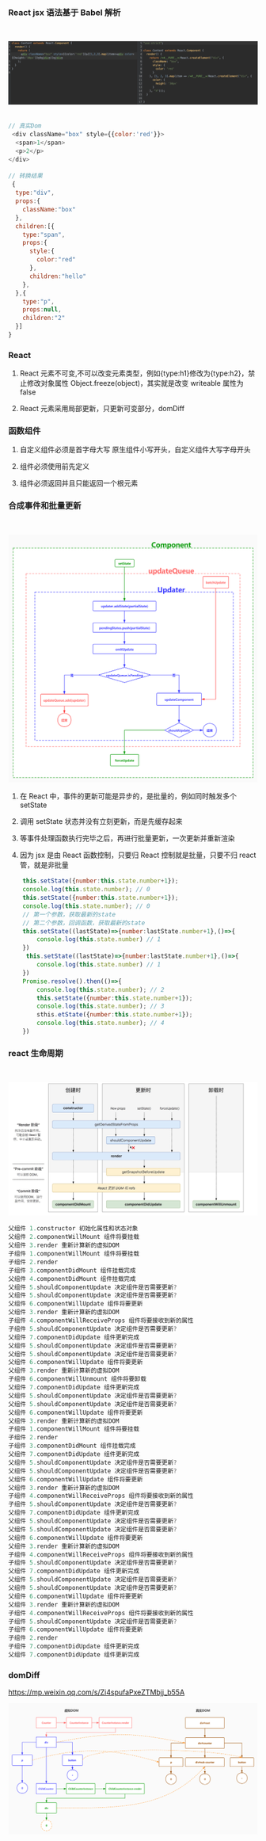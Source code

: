 <!--
 * @Author: cc
 * @LastEditTime: 2022-01-29 15:05:28
-->

### React jsx 语法基于 Babel 解析

<br/>

![avatar](./img/1.png)

```javaScript

// 真实Dom
 <div className="box" style={{color:'red'}}>
  <span>1</span>
  <p>2</p>
</div>

// 转换结果
 {
  type:"div",
  props:{
    className:"box"
  },
  children:[{
    type:"span",
    props:{
      style:{
        color:"red"
      },
      children:"hello"
    },
  },{
    type:"p",
    props:null,
    children:"2"
  }]
}
```

### React

1. React 元素不可变,不可以改变元素类型，例如{type:h1}修改为{type:h2}，禁止修改对象属性 Object.freeze(object)，其实就是改变 writeable 属性为 false

2. React 元素采用局部更新，只更新可变部分，domDiff

### 函数组件

1. 自定义组件必须是首字母大写 原生组件小写开头，自定义组件大写字母开头

2. 组件必须使用前先定义

3. 组件必须返回并且只能返回一个根元素

### 合成事件和批量更新

<br/>

![avatar](./img/setState.png)

1. 在 React 中，事件的更新可能是异步的，是批量的，例如同时触发多个 setState

2. 调用 setState 状态并没有立刻更新，而是先缓存起来

3. 等事件处理函数执行完毕之后，再进行批量更新，一次更新并重新渲染

4. 因为 jsx 是由 React 函数控制，只要归 React 控制就是批量，只要不归 react 管，就是非批量

```javaScript
    this.setState({number:this.state.number+1});
    console.log(this.state.number); // 0
    this.setState({number:this.state.number+1});
    console.log(this.state.number); // 0
    // 第一个参数，获取最新的state
    // 第二个参数，回调函数，获取最新的state
    this.setState((lastState)=>{number:lastState.number+1},()=>{
        console.log(this.state.number) // 1
    })
     this.setState((lastState)=>{number:lastState.number+1},()=>{
        console.log(this.state.number) // 1
    })
    Promise.resolve().then(()=>{
        console.log(this.state.number); // 2
        this.setState({number:this.state.number+1});
        console.log(this.state.number); // 3
        sthis.etState({number:this.state.number+1});
        console.log(this.state.number); // 4
    })

```

### react 生命周期

<br/>

![avatar](./img/lifeCycle.png)

```javaScript
父组件 1.constructor 初始化属性和状态对象
父组件 2.componentWillMount 组件将要挂载
父组件 3.render 重新计算新的虚拟DOM
子组件 1.componentWillMount 组件将要挂载
子组件 2.render
子组件 3.componentDidMount 组件挂载完成
父组件 4.componentDidMount 组件挂载完成
父组件 5.shouldComponentUpdate 决定组件是否需要更新?
父组件 5.shouldComponentUpdate 决定组件是否需要更新?
父组件 6.componentWillUpdate 组件将要更新
父组件 3.render 重新计算新的虚拟DOM
子组件 4.componentWillReceiveProps 组件将要接收到新的属性
子组件 5.shouldComponentUpdate 决定组件是否需要更新?
父组件 7.componentDidUpdate 组件更新完成
父组件 5.shouldComponentUpdate 决定组件是否需要更新?
父组件 5.shouldComponentUpdate 决定组件是否需要更新?
父组件 6.componentWillUpdate 组件将要更新
父组件 3.render 重新计算新的虚拟DOM
子组件 6.componentWillUnmount 组件将要卸载
父组件 7.componentDidUpdate 组件更新完成
父组件 5.shouldComponentUpdate 决定组件是否需要更新?
父组件 5.shouldComponentUpdate 决定组件是否需要更新?
父组件 6.componentWillUpdate 组件将要更新
父组件 3.render 重新计算新的虚拟DOM
子组件 1.componentWillMount 组件将要挂载
子组件 2.render
子组件 3.componentDidMount 组件挂载完成
父组件 7.componentDidUpdate 组件更新完成
父组件 5.shouldComponentUpdate 决定组件是否需要更新?
父组件 5.shouldComponentUpdate 决定组件是否需要更新?
父组件 6.componentWillUpdate 组件将要更新
父组件 3.render 重新计算新的虚拟DOM
子组件 4.componentWillReceiveProps 组件将要接收到新的属性
子组件 5.shouldComponentUpdate 决定组件是否需要更新?
父组件 7.componentDidUpdate 组件更新完成
父组件 5.shouldComponentUpdate 决定组件是否需要更新?
父组件 5.shouldComponentUpdate 决定组件是否需要更新?
父组件 6.componentWillUpdate 组件将要更新
父组件 3.render 重新计算新的虚拟DOM
子组件 4.componentWillReceiveProps 组件将要接收到新的属性
子组件 5.shouldComponentUpdate 决定组件是否需要更新?
父组件 7.componentDidUpdate 组件更新完成
父组件 5.shouldComponentUpdate 决定组件是否需要更新?
父组件 5.shouldComponentUpdate 决定组件是否需要更新?
父组件 6.componentWillUpdate 组件将要更新
父组件 3.render 重新计算新的虚拟DOM
子组件 4.componentWillReceiveProps 组件将要接收到新的属性
子组件 5.shouldComponentUpdate 决定组件是否需要更新?
子组件 6.componentWillUpdate 组件将要更新
子组件 2.render
子组件 7.componentDidUpdate 组件更新完成
父组件 7.componentDidUpdate 组件更新完成
```

### domDiff

https://mp.weixin.qq.com/s/Zi4spufaPxeZTMbjj_b55A

![avatar](./img/domDiff.jpeg)

